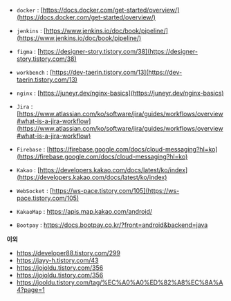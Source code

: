 
- `docker` : [https://docs.docker.com/get-started/overview/](https://docs.docker.com/get-started/overview/)

- `jenkins` : [https://www.jenkins.io/doc/book/pipeline/](https://www.jenkins.io/doc/book/pipeline/)

- `figma` : [https://designer-story.tistory.com/38](https://designer-story.tistory.com/38)

- `workbench` : [https://dev-taerin.tistory.com/13](https://dev-taerin.tistory.com/13)

- `nginx` : [https://juneyr.dev/nginx-basics](https://juneyr.dev/nginx-basics)

- `Jira` : [https://www.atlassian.com/ko/software/jira/guides/workflows/overview#what-is-a-jira-workflow](https://www.atlassian.com/ko/software/jira/guides/workflows/overview#what-is-a-jira-workflow)

- `Firebase` : [https://firebase.google.com/docs/cloud-messaging?hl=ko](https://firebase.google.com/docs/cloud-messaging?hl=ko)

- `Kakao` : [https://developers.kakao.com/docs/latest/ko/index](https://developers.kakao.com/docs/latest/ko/index)

- `WebSocket` : [https://ws-pace.tistory.com/105](https://ws-pace.tistory.com/105) 

- `KakaoMap` : https://apis.map.kakao.com/android/

- `Bootpay` : https://docs.bootpay.co.kr/?front=android&backend=java

  

**이외**

- https://developer88.tistory.com/299
- https://jayy-h.tistory.com/43
- https://jojoldu.tistory.com/356
- https://jojoldu.tistory.com/356
- https://jooldu.tistory.com/tag/%EC%A0%A0%ED%82%A8%EC%8A%A4?page=1

  



&nbsp;

